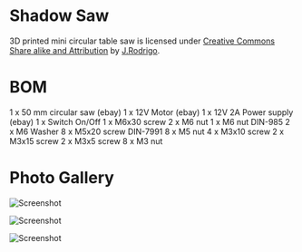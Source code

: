 Shadow Saw 
==========
3D printed mini circular table saw is licensed under [Creative Commons Share alike and Attribution](http://creativecommons.org/licenses/by-sa/3.0/)  by [J.Rodrigo](http://jrodrigo.net).

BOM
==========
1 x 50 mm circular saw (ebay)
1 x 12V Motor (ebay)
1 x 12V 2A Power supply (ebay)
1 x Switch On/Off
1 x M6x30 screw
2 x M6 nut
1 x M6 nut DIN-985
2 x M6 Washer 
8 x M5x20 screw DIN-7991
8 x M5 nut
4 x M3x10 screw
2 x M3x15 screw
2 x M3x5 screw
8 x M3 nut


Photo Gallery
==========
![Screenshot](http://www.jrodrigo.net/wp-content/uploads/2014/07/Shadow-Saw-Top.jpg)

![Screenshot](http://www.jrodrigo.net/wp-content/uploads/2014/07/Shadow-Saw-Bot.jpg)

![Screenshot](http://www.jrodrigo.net/wp-content/uploads/2014/07/Shadow-Saw-Cut.jpg)
